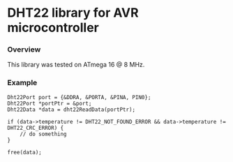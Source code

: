 # DHT22 library for AVR microcontroller

### Overview
This library was tested on ATmega 16 @ 8 MHz.

### Example
```
Dht22Port port = {&DDRA, &PORTA, &PINA, PIN0};
Dht22Port *portPtr = &port;
Dht22Data *data = dht22ReadData(portPtr);

if (data->temperature != DHT22_NOT_FOUND_ERROR && data->temperature != DHT22_CRC_ERROR) {
    // do something
}

free(data);
```